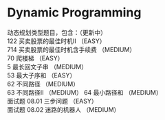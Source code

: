 # Dynamic Programming
动态规划类型题目，包含：（更新中）  
122 买卖股票的最佳时机II （EASY）  
714 买卖股票的最佳时机含手续费 （MEDIUM）  
70 爬楼梯 （EASY）  
5 最长回文子串 （MEDIUM）  
53 最大子序和 （EASY）  
62 不同路径 （MEDIUM）  
63 不同路径II （MEDIUM）
64 最小路径和 （MEDIUM）  
面试题 08.01 三步问题 （EASY）  
面试题 08.02 迷路的机器人 （MEDIUM）
